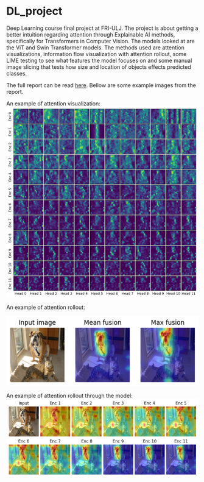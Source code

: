 # DL_project
Deep Learning course final project at FRI-ULJ. The project is about getting a better intuition regarding attention through Explainable AI methods, specifically for Transformers in Computer Vision. The models looked at are the ViT and Swin Transformer models. The methods used are attention visualizations, information flow visualization with attention rollout, some LIME testing to see what features the model focuses on and some manual image slicing that tests how size and location of objects effects predicted classes.

The full report can be read [here](/doc/Attention_in_CV_Through_XAI_NejcL.pdf). Bellow are some example images from the report.

An example of attention visualization:
![att visualization](doc/img/vit_heads_attention.png)

An example of attention rollout: 

![att rollout](doc/img/rollout_fusions.png)

An example of attention rollout through the model:
![att rollout through layers](doc/img/rollout_at_encoders.png)
